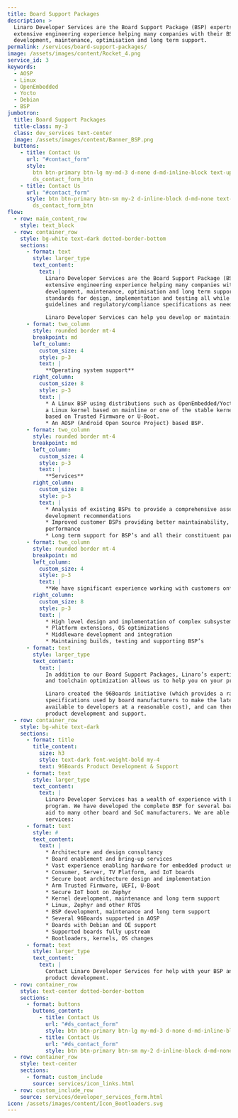 ```yaml
---
title: Board Support Packages
description: >
  Linaro Developer Services are the Board Support Package (BSP) experts. We have
  extensive engineering experience helping many companies with their BSP
  development, maintenance, optimisation and long term support.
permalink: /services/board-support-packages/
image: /assets/images/content/Rocket_4.png
service_id: 3
keywords:
  - AOSP
  - Linux
  - OpenEmbedded
  - Yocto
  - Debian
  - BSP
jumbotron:
  title: Board Support Packages
  title-class: my-3
  class: dev_services text-center
  image: /assets/images/content/Banner_BSP.png
  buttons:
    - title: Contact Us
      url: "#contact_form"
      style:
        btn btn-primary btn-lg my-md-3 d-none d-md-inline-block text-uppercase
        ds_contact_form_btn
    - title: Contact Us
      url: "#contact_form"
      style: btn btn-primary btn-sm my-2 d-inline-block d-md-none text-uppercase
        ds_contact_form_btn
flow:
  - row: main_content_row
    style: text_block
  - row: container_row
    style: bg-white text-dark dotted-border-bottom
    sections:
      - format: text
        style: larger_type
        text_content:
          text: |
            Linaro Developer Services are the Board Support Package (BSP) experts. We have
            extensive engineering experience helping many companies with their BSP
            development, maintenance, optimisation and long term support. We maintain high
            standards for design, implementation and testing all while following customer
            guidelines and regulatory/compliance specifications as needed.

            Linaro Developer Services can help you develop or maintain:
      - format: two_column
        style: rounded border mt-4
        breakpoint: md
        left_column:
          custom_size: 4
          style: p-3
          text: |
            **Operating system support**
        right_column:
          custom_size: 8
          style: p-3
          text: |
            * A Linux BSP using distributions such as OpenEmbedded/Yocto or Debian,
            a Linux kernel based on mainline or one of the stable kernels and firmware
            based on Trusted Firmware or U-Boot.
            * An AOSP (Android Open Source Project) based BSP.
      - format: two_column
        style: rounded border mt-4
        breakpoint: md
        left_column:
          custom_size: 4
          style: p-3
          text: |
            **Services**
        right_column:
          custom_size: 8
          style: p-3
          text: |
            * Analysis of existing BSPs to provide a comprehensive assessment and
            development recommendations
            * Improved customer BSPs providing better maintainability, quality and
            performance
            * Long term support for BSP’s and all their constituent parts.
      - format: two_column
        style: rounded border mt-4
        breakpoint: md
        left_column:
          custom_size: 4
          style: p-3
          text: |
            **We have significant experience working with customers on**
        right_column:
          custom_size: 8
          style: p-3
          text: |
            * High level design and implementation of complex subsystems
            * Platform extensions, OS optimizations
            * Middleware development and integration
            * Maintaining builds, testing and supporting BSP’s
      - format: text
        style: larger_type
        text_content:
          text: |
            In addition to our Board Support Packages, Linaro’s expertise in power management
            and toolchain optimization allows us to help you on your project in these areas.

            Linaro created the 96Boards initiative (which provides a range of hardware
            specifications used by board manufacturers to make the latest Arm based processors
            available to developers at a reasonable cost), and can therefore provide 96Boards
            product development and support.
  - row: container_row
    style: bg-white text-dark
    sections:
      - format: title
        title_content:
          size: h3
          style: text-dark font-weight-bold my-4
          text: 96Boards Product Development & Support
      - format: text
        style: larger_type
        text_content:
          text: |
            Linaro Developer Services has a wealth of experience with Linaro’s 96Boards
            program. We have developed the complete BSP for several boards and have provided
            aid to many other board and SoC manufacturers. We are able to offer the following
            services:
      - format: text
        style: #
        text_content:
          text: |
            * Architecture and design consultancy
            * Board enablement and bring-up services
            * Vast experience enabling hardware for embedded product use
            * Consumer, Server, TV Platform, and IoT boards
            * Secure boot architecture design and implementation
            * Arm Trusted Firmware, UEFI, U-Boot
            * Secure IoT boot on Zephyr
            * Kernel development, maintenance and long term support
            * Linux, Zephyr and other RTOS
            * BSP development, maintenance and long term support
            * Several 96Boards supported in AOSP
            * Boards with Debian and OE support
            * Supported boards fully upstream
            * Bootloaders, kernels, OS changes
      - format: text
        style: larger_type
        text_content:
          text: |
            Contact Linaro Developer Services for help with your BSP and/or 96Boards
            product development.
  - row: container_row
    style: text-center dotted-border-bottom
    sections:
      - format: buttons
        buttons_content:
          - title: Contact Us
            url: "#ds_contact_form"
            style: btn btn-primary btn-lg my-md-3 d-none d-md-inline-block ds_contact_form_btn
          - title: Contact Us
            url: "#ds_contact_form"
            style: btn btn-primary btn-sm my-2 d-inline-block d-md-none ds_contact_form_btn
  - row: container_row
    style: text-center
    sections:
      - format: custom_include
        source: services/icon_links.html
  - row: custom_include_row
    source: services/developer_services_form.html
icon: /assets/images/content/Icon_Bootloaders.svg
---
```

